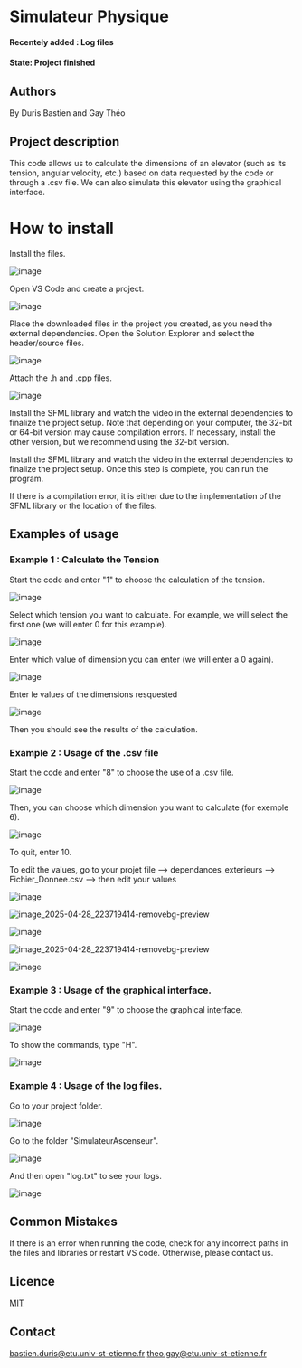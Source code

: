 # Simulateur Physique

#### Recentely added : Log files
#### State: Project finished

## Authors
By Duris Bastien and Gay Théo

## Project description


This code allows us to calculate the dimensions of an elevator (such as its tension, angular velocity, etc.) based on data requested by the code or through a .csv file. We can also simulate this elevator using the graphical interface.


# How to install

Install the files.


![image](https://github.com/user-attachments/assets/cfdc696f-0fa1-4481-bd86-4cc8b1079fec)


Open VS Code and create a project.


![image](https://github.com/user-attachments/assets/2afb374b-37cc-4f05-a7e0-897e13e6604f)


Place the downloaded files in the project you created, as you need the external dependencies. Open the Solution Explorer and select the header/source files.


![image](https://github.com/user-attachments/assets/f0a801d5-9735-4bf0-abde-821f0d8867ed)

Attach the .h and .cpp files.


![image](https://github.com/user-attachments/assets/fbf994ff-9460-4f17-9adb-6ba6999eb964)


Install the SFML library and watch the video in the external dependencies to finalize the project setup. Note that depending on your computer, the 32-bit or 64-bit version may cause compilation errors. If necessary, install the other version, but we recommend using the 32-bit version.

Install the SFML library and watch the video in the external dependencies to finalize the project setup. Once this step is complete, you can run the program.

If there is a compilation error, it is either due to the implementation of the SFML library or the location of the files.

## Examples of usage


### Example 1 : Calculate the Tension


Start the code and enter "1" to choose the calculation of the tension.

![image](https://github.com/user-attachments/assets/41a81c95-9df2-4f03-abec-882f32019c3e)

Select which tension you want to calculate. For example, we will select the first one (we will enter 0 for this example).

![image](https://github.com/user-attachments/assets/8b317559-3ffc-493b-8156-4cbffbb5c901)

Enter which value of dimension you can enter (we will enter a 0 again).

![image](https://github.com/user-attachments/assets/8d278b6d-5302-4de4-b4e3-3ff78c1ad8d7)

Enter le values of the dimensions resquested

![image](https://github.com/user-attachments/assets/7601fff4-3427-4174-9ee5-46db113a3e34)

Then you should see the results of the calculation.


### Example 2 : Usage of the .csv file

Start the code and enter "8" to choose the use of a .csv file.

![image](https://github.com/user-attachments/assets/9a51d115-a511-4bd1-bf9d-2ba4d989c3c7)

Then, you can choose which dimension you want to calculate (for exemple 6).

![image](https://github.com/user-attachments/assets/0716c5d4-4dca-4a4d-8f13-e270c2bd817c)

To quit, enter 10.

To edit the values, go to your projet file --> dependances_exterieurs --> Fichier_Donnee.csv --> then edit your values

![image](https://github.com/user-attachments/assets/cfc5c8b9-3ad8-4adb-9be1-fe80682a3887)

![image_2025-04-28_223719414-removebg-preview](https://github.com/user-attachments/assets/7997ab5b-7045-4445-b876-1020d9719d57)



![image](https://github.com/user-attachments/assets/db0d0849-f4ca-4e83-8b74-ffec50af4644)

![image_2025-04-28_223719414-removebg-preview](https://github.com/user-attachments/assets/1b621ff2-ac1c-482a-b231-45dd25cf7d24)





![image](https://github.com/user-attachments/assets/bd8d3584-1d60-40c9-a7da-005f7afcfecb)


### Example 3 : Usage of the graphical interface.

Start the code and enter "9" to choose the graphical interface.

![image](https://github.com/user-attachments/assets/268d9693-c500-435d-b62c-ae1fa5b2aa8d)

To show the commands, type "H".

![image](https://github.com/user-attachments/assets/a70caf50-3be6-4541-9515-774bff1e3f8f)

### Example 4 : Usage of the log files.

Go to your project folder.

![image](https://github.com/user-attachments/assets/98dd77d5-d146-4681-97b5-92e31c3b10c8)

Go to the folder "SimulateurAscenseur".

![image](https://github.com/user-attachments/assets/2f860abc-a5d7-488a-8b8b-a01ffd5238b1)

And then open "log.txt" to see your logs.

![image](https://github.com/user-attachments/assets/119a2be0-5571-4520-96ac-347404580b21)


## Common Mistakes

If there is an error when running the code, check for any incorrect paths in the files and libraries or restart VS code. Otherwise, please contact us.


## Licence
[MIT](https://choosealicense.com/licenses/mit/)

## Contact

bastien.duris@etu.univ-st-etienne.fr
theo.gay@etu.univ-st-etienne.fr
 
